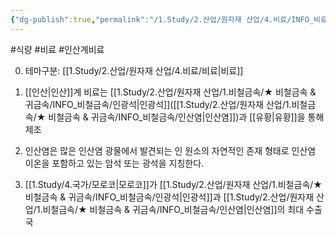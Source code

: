 ```yaml
---
{"dg-publish":true,"permalink":"/1.Study/2.산업/원자재 산업/4.비료/INFO_비료/인산계 비료/","created":"2024-11-20T21:02:28.951+09:00","updated":"2025-06-26T15:39:52.111+09:00"}
---
```


#식량 #비료 #인산계비료

0. 테마구분: [[1.Study/2.산업/원자재 산업/4.비료/비료\|비료]]

1. [[인산\|인산]]계 비료는 [[1.Study/2.산업/원자재 산업/1.비철금속/★ 비철금속 & 귀금속/INFO_비철금속/인광석\|인광석]]([[1.Study/2.산업/원자재 산업/1.비철금속/★ 비철금속 & 귀금속/INFO_비철금속/인산염\|인산염]])과 [[유황\|유황]]을 통해 제조
2. 인산염은  많은 인산염 광물에서 발견되는 인 원소의 자연적인 존재 형태로 인산염 이온을 포함하고 있는 암석 또는 광석을 지칭한다.
3. [[1.Study/4.국가/모로코\|모로코]]가 [[1.Study/2.산업/원자재 산업/1.비철금속/★ 비철금속 & 귀금속/INFO_비철금속/인광석\|인광석]]과 [[1.Study/2.산업/원자재 산업/1.비철금속/★ 비철금속 & 귀금속/INFO_비철금속/인산염\|인산염]]의 최대 수출국